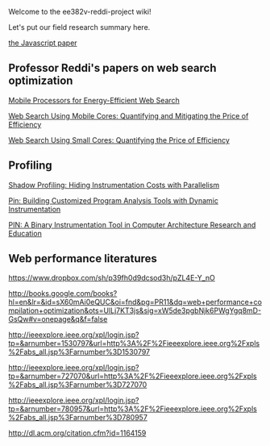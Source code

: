 Welcome to the ee382v-reddi-project wiki!

Let's put our field research summary here.

<a href="https://docs.google.com/open?id=0B7k8gRZJ3pcARTZtdjBMbl9EWjg"> the Javascript paper </a>

## Professor Reddi's papers on web search optimization ##

<a href="http://users.ece.utexas.edu/~vjreddi/UT/Publications/Entries/2011/8/1_Mobile_Processors_for_Energy-Efficient_Web_Search%2C_In__i_IEEE_Transactions_on_Computer_Systems_(TOCS)__i_%2C_Vol._29%2C_No._4%2C_Article_9%2C_August_2011..html"> Mobile Processors for Energy-Efficient Web Search </a>

<a href="http://users.ece.utexas.edu/~vjreddi/UT/Publications/Entries/2010/6/1_Web_Search_Using_Mobile_Cores__Quantifying_and_Mitigating_the_Price_of_Efficiency%2C_In__i_Proceedings_of_the_37th_ACM_IEEE_International_Symposium_on_Computer_Architecture_(ISCA)__i_%2C_June_2010..html">Web Search Using Mobile Cores: Quantifying and Mitigating the Price of Efficiency</a>

<a href="http://users.ece.utexas.edu/~vjreddi/UT/Publications/Entries/2009/8/1_Web_Search_Using_Small_Cores__Quantifying_the_Price_of_Efficiency%2C_In__i_Microsoft_Research_Technical_Report_(MSR-TR)-2009-105__i_%2C_August_2009..html">Web Search Using Small Cores: Quantifying the Price of Efficiency</a>


## Profiling ##

<a href="http://users.ece.utexas.edu/~vjreddi/UT/Publications/Entries/2007/3/1_Shadow_Profiling__Hiding_Instrumentation_Costs_with_Parallelism%2C_In__i_Proceedings_of_the_5th_International_Conference_on_Code_Generation_and_Optimization_(CGO)__i_%2C_March_2007..html">Shadow Profiling: Hiding Instrumentation Costs with Parallelism</a>

<a href="http://users.ece.utexas.edu/~vjreddi/UT/Publications/Entries/2005/6/1_Pin__Building_Customized_Program_Analysis_Tools_with_Dynamic_Instrumentation%2C_In__i_Proceedings_of_Programming_Language_Design_and_Implementation_(PLDI)__i_%2C_June_2005..html">Pin: Building Customized Program Analysis Tools with Dynamic Instrumentation</a>

<a href="http://users.ece.utexas.edu/~vjreddi/UT/Publications/Entries/2004/6/1_PIN__A_Binary_Instrumentation_Tool_in_Computer_Architecture_Research_and_Education%2C_In__i_Proceedings_of_the_7th_International_Workshop_on_Computer_Architecture_Education_(WCAE)__i_%2C_June_2004..html">PIN: A Binary Instrumentation Tool in Computer Architecture Research and Education</a>

## Web performance literatures ##

https://www.dropbox.com/sh/p39fh0d9dcsod3h/pZL4E-Y_nO

http://books.google.com/books?hl=en&lr=&id=sX60mAi0eQUC&oi=fnd&pg=PR11&dq=web+performance+compilation+optimization&ots=UlLj7KT3js&sig=xW5de3pgbNjk6PWgYgq8mD-GsQw#v=onepage&q&f=false

http://ieeexplore.ieee.org/xpl/login.jsp?tp=&arnumber=1530797&url=http%3A%2F%2Fieeexplore.ieee.org%2Fxpls%2Fabs_all.jsp%3Farnumber%3D1530797


http://ieeexplore.ieee.org/xpl/login.jsp?tp=&arnumber=727070&url=http%3A%2F%2Fieeexplore.ieee.org%2Fxpls%2Fabs_all.jsp%3Farnumber%3D727070

http://ieeexplore.ieee.org/xpl/login.jsp?tp=&arnumber=780957&url=http%3A%2F%2Fieeexplore.ieee.org%2Fxpls%2Fabs_all.jsp%3Farnumber%3D780957

http://dl.acm.org/citation.cfm?id=1164159

